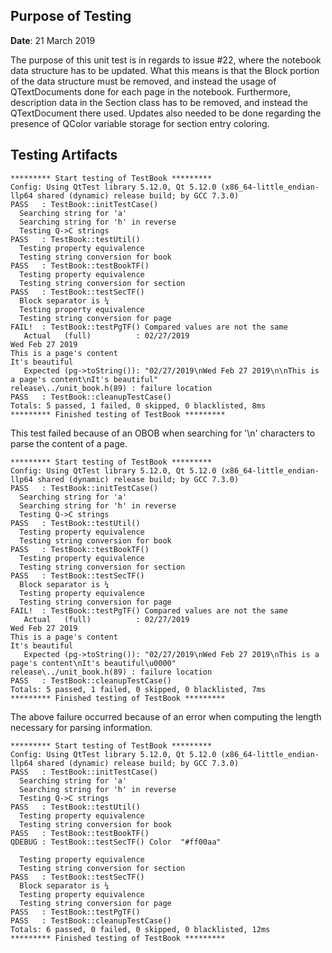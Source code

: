 ## Purpose of Testing
**Date**: 21 March 2019

The purpose of this unit test is in regards to issue #22, where the notebook data structure has to be updated. What this means is that the Block portion of the data structure must be removed, and instead the usage of QTextDocuments done for each page in the notebook. Furthermore, description data in the Section class has to be removed, and instead the QTextDocument there used. Updates also needed to be done regarding the presence of QColor variable storage for section entry coloring.

## Testing Artifacts
```
********* Start testing of TestBook *********
Config: Using QtTest library 5.12.0, Qt 5.12.0 (x86_64-little_endian-llp64 shared (dynamic) release build; by GCC 7.3.0)
PASS   : TestBook::initTestCase()
  Searching string for 'a'
  Searching string for 'h' in reverse
  Testing Q->C strings
PASS   : TestBook::testUtil()
  Testing property equivalence
  Testing string conversion for book
PASS   : TestBook::testBookTF()
  Testing property equivalence
  Testing string conversion for section
PASS   : TestBook::testSecTF()
  Block separator is ¼
  Testing property equivalence
  Testing string conversion for page
FAIL!  : TestBook::testPgTF() Compared values are not the same
   Actual   (full)          : 02/27/2019
Wed Feb 27 2019
This is a page's content
It's beautiful
   Expected (pg->toString()): "02/27/2019\nWed Feb 27 2019\n\nThis is a page's content\nIt's beautiful"
release\../unit_book.h(89) : failure location
PASS   : TestBook::cleanupTestCase()
Totals: 5 passed, 1 failed, 0 skipped, 0 blacklisted, 8ms
********* Finished testing of TestBook *********
```

This test failed because of an OBOB when searching for '\n' characters to parse the content of a page.

```
********* Start testing of TestBook *********
Config: Using QtTest library 5.12.0, Qt 5.12.0 (x86_64-little_endian-llp64 shared (dynamic) release build; by GCC 7.3.0)
PASS   : TestBook::initTestCase()
  Searching string for 'a'
  Searching string for 'h' in reverse
  Testing Q->C strings
PASS   : TestBook::testUtil()
  Testing property equivalence
  Testing string conversion for book
PASS   : TestBook::testBookTF()
  Testing property equivalence
  Testing string conversion for section
PASS   : TestBook::testSecTF()
  Block separator is ¼
  Testing property equivalence
  Testing string conversion for page
FAIL!  : TestBook::testPgTF() Compared values are not the same
   Actual   (full)          : 02/27/2019
Wed Feb 27 2019
This is a page's content
It's beautiful
   Expected (pg->toString()): "02/27/2019\nWed Feb 27 2019\nThis is a page's content\nIt's beautiful\u0000"
release\../unit_book.h(89) : failure location
PASS   : TestBook::cleanupTestCase()
Totals: 5 passed, 1 failed, 0 skipped, 0 blacklisted, 7ms
********* Finished testing of TestBook *********
```
The above failure occurred because of an error when computing the length necessary for parsing information.

```
********* Start testing of TestBook *********
Config: Using QtTest library 5.12.0, Qt 5.12.0 (x86_64-little_endian-llp64 shared (dynamic) release build; by GCC 7.3.0)
PASS   : TestBook::initTestCase()
  Searching string for 'a'
  Searching string for 'h' in reverse
  Testing Q->C strings
PASS   : TestBook::testUtil()
  Testing property equivalence
  Testing string conversion for book
PASS   : TestBook::testBookTF()
QDEBUG : TestBook::testSecTF() Color  "#ff00aa"

  Testing property equivalence
  Testing string conversion for section
PASS   : TestBook::testSecTF()
  Block separator is ¼
  Testing property equivalence
  Testing string conversion for page
PASS   : TestBook::testPgTF()
PASS   : TestBook::cleanupTestCase()
Totals: 6 passed, 0 failed, 0 skipped, 0 blacklisted, 12ms
********* Finished testing of TestBook *********
```